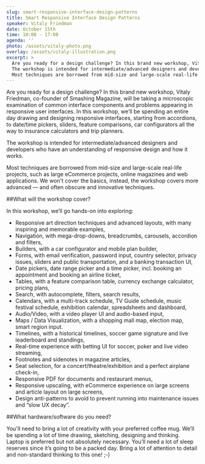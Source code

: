 ```yaml
---
slug: smart-responsive-interface-design-patterns
title: Smart Responsive Interface Design Patterns
speaker: Vitaly Friedman
date: October 15th
time: 10:00 - 17:00
agenda: ''
photo: /assets/vitaly-photo.png
overlay: /assets/vitaly-illustration.png
excerpt: >
  Are you ready for a design challenge? In this brand new workshop, Vitaly Friedman, co-founder of Smashing Magazine, will be taking a microscopic examination of common interface components and problems appearing in responsive user interfaces. In this workshop, we’ll be spending an entire day drawing and designing responsive interfaces, starting from accordions, to date/time pickers, sliders, feature comparisons, car configurators all the way to insurance calculators and trip planners.
  The workshop is intended for intermediate/advanced designers and developers who have an understanding of responsive design and how it works.
  Most techniques are borrowed from mid-size and large-scale real-life projects, such as large eCommerce projects, online magazines and web applications. We won't cover the basics, instead, the workshop covers more advanced — and often obscure and innovative techniques.
---
```


Are you ready for a design challenge? In this brand new workshop, Vitaly Friedman, co-founder of Smashing Magazine, will be taking a microscopic examination of common interface components and problems appearing in responsive user interfaces. In this workshop, we’ll be spending an entire day drawing and designing responsive interfaces, starting from accordions, to date/time pickers, sliders, feature comparisons, car configurators all the way to insurance calculators and trip planners.

The workshop is intended for intermediate/advanced designers and developers who have an understanding of responsive design and how it works.

Most techniques are borrowed from mid-size and large-scale real-life projects, such as large eCommerce projects, online magazines and web applications. We won't cover the basics, instead, the workshop covers more advanced — and often obscure and innovative techniques.


##What will the workshop cover?

In this workshop, we’ll go hands-on into exploring:

* Responsive art direction techniques and advanced layouts, with many inspiring and memorable examples,
* Navigation, with mega-drop-downs, breadcrumbs, carousels, accordion and filters,
* Builders, with a car configurator and mobile plan builder,
* Forms, with email verification, password input, country selector, privacy issues, sliders and public transportation, and a banking transaction UI,
* Date pickers, date range picker and a time picker, incl. booking an appointment and booking an airline ticket,
* Tables, with a feature comparison table, currency exchange calculator, pricing plans,
* Search, with autocomplete, filters, search results,
* Calendars, with a multi-track schedule, TV Guide schedule, music festival schedule, exhibition calendar, spreadsheets and dashboard,
* Audio/Video, with a video player UI and audio-based input,
* Maps / Data Visualization, with a shopping mall map, election map, smart region input.
* Timelines, with a historical timelines, soccer game signature and live leaderboard and standings,
* Real-time experience with betting UI for soccer, poker and live video streaming,
* Footnotes and sidenotes in magazine articles,
* Seat selection, for a concert/theatre/exhibition and a perfect airplane check-in,
* Responsive PDF for documents and restaurant menus,
* Responsive upscaling, with eCommerce experience on large screens and article layout on large screens,
* Design anti-patterns to avoid to prevent running into maintenance issues and “slow UX decay”.

##What hardware/software do you need?

You'll need to bring a lot of creativity with your preferred coffee mug. We’ll be spending a lot of time drawing, sketching, designing and thinking. Laptop is preferred but not absolutely necessary. You’ll need a lot of sleep reserves since it’s going to be a packed day. Bring a lot of attention to detail and non-standard thinking to this one! ;-)
